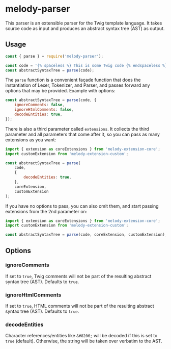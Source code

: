 # melody-parser

This parser is an extensible parser for the Twig template language. It takes source code as input and produces an abstract syntax tree (AST) as output.

## Usage

```javascript
const { parse } = require('melody-parser');

const code = '{% spaceless %} This is some Twig code {% endspaceless %}';
const abstractSyntaxTree = parse(code);
```

The `parse` function is a convenient façade function that does the instantiation of Lexer, Tokenizer, and Parser, and passes forward any options that may be provided. Example with options:

```javascript
const abstractSyntaxTree = parse(code, {
    ignoreComments: false,
    ignoreHtmlComments: false,
    decodeEntities: true,
});
```

There is also a third parameter called `extensions`. It collects the third parameter and all parameters that come after it, so you can pass as many extensions as you want:

```javascript
import { extension as coreExtensions } from 'melody-extension-core';
import customExtension from 'melody-extension-custom';

const abstractSyntaxTree = parse(
    code,
    {
        decodeEntities: true,
    },
    coreExtension,
    customExtension
);
```

If you have no options to pass, you can also omit them, and start passing extensions from the 2nd parameter on:

```javascript
import { extension as coreExtensions } from 'melody-extension-core';
import customExtension from 'melody-extension-custom';

const abstractSyntaxTree = parse(code, coreExtension, customExtension);
```

## Options

### ignoreComments

If set to `true`, Twig comments will not be part of the resulting abstract syntax tree (AST). Defaults to `true`.

### ignoreHtmlComments

If set to `true`, HTML comments will not be part of the resulting abstract syntax tree (AST). Defaults to `true`.

### decodeEntities

Character references/entities like `&#8206;` will be decoded if this is set to `true` (default). Otherwise, the string will be taken over verbatim to the AST.
